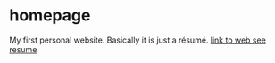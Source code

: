 # homepage
My first personal website. Basically it is just a résumé.
[link to web see resume](https://guillermomartos.github.io/homepage/)

